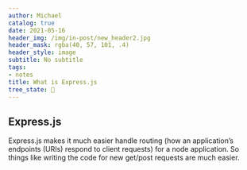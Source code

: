 ```yaml
---
author: Michael
catalog: true
date: 2021-05-16
header_img: /img/in-post/new_header2.jpg
header_mask: rgba(40, 57, 101, .4)
header_style: image
subtitle: No subtitle
tags:
- notes
title: What is Express.js
tree_state: 🌱
---
```


## Express.js
Express.js makes it much easier handle routing (how an application’s endpoints (URIs) respond to client requests) for a node application. So things like writing the code for new get/post requests are much easier.
